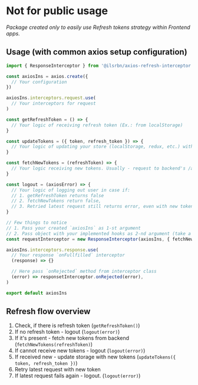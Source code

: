 # Not for public usage
_Package created only to easily use Refresh tokens strategy within Frontend apps._

## Usage (with common axios setup configuration)
```javascript
import { ResponseInterceptor } from '@ilsrbn/axios-refresh-interceptor'

const axiosIns = axios.create({
  // Your configuration
})

axiosIns.interceptors.request.use(
  // Your interceptors for request
)

const getRefreshToken = () => {
  // Your logic of receiving refresh token (Ex.: from localStorage)
}

const updateTokens = ({ token, refresh_token }) => {
  // Your logic of updating your store (localStorage, redux, etc.) with new token and refresh token
}

const fetchNewTokens = (refreshToken) => {
  // Your logic receiving new tokens. Usually - request to backend's /auth/refresh endpoint
}

const logout = (axiosError) => {
  // Your logic of logging out user in case if:
  // 1. getRefreshToken returns false
  // 2. fetchNewTokens return false,
  // 3. Retried latest request still returns error, even with new tokens
}

// Few things to notice
// 1. Pass your created `axiosIns` as 1-st argument
// 2. Pass object with your implemented hooks as 2-nd argument (take a look at provided autocomplete typings)
const requestInterceptor = new ResponseInterceptor(axiosIns, { fetchNewTokens, getRefreshToken, updateTokens, logout })

axiosIns.interceptors.response.use(
  // Your response `onFullfilled` interceptor
  (response) => {}

  // Here pass `onRejected` method from interceptor class
  (error) => responsetInterceptor.onRejected(error),
)

export default axiosIns
```

## Refresh flow overview

1. Check, if there is refresh token (`getRefreshToken()`)
2. If no refresh token - logout (`logout(error)`)
3. If it's present - fetch new tokens from backend (`fetchNewTokens(refreshToken)`)
4. If cannot receive new tokens - logout (`logout(error)`)
5. If received new - update storage with new tokens (`updateTokens({ token, refresh_token })`)
6. Retry latest request with new token
7. If latest request fails again - logout. (`logout(error)`)

